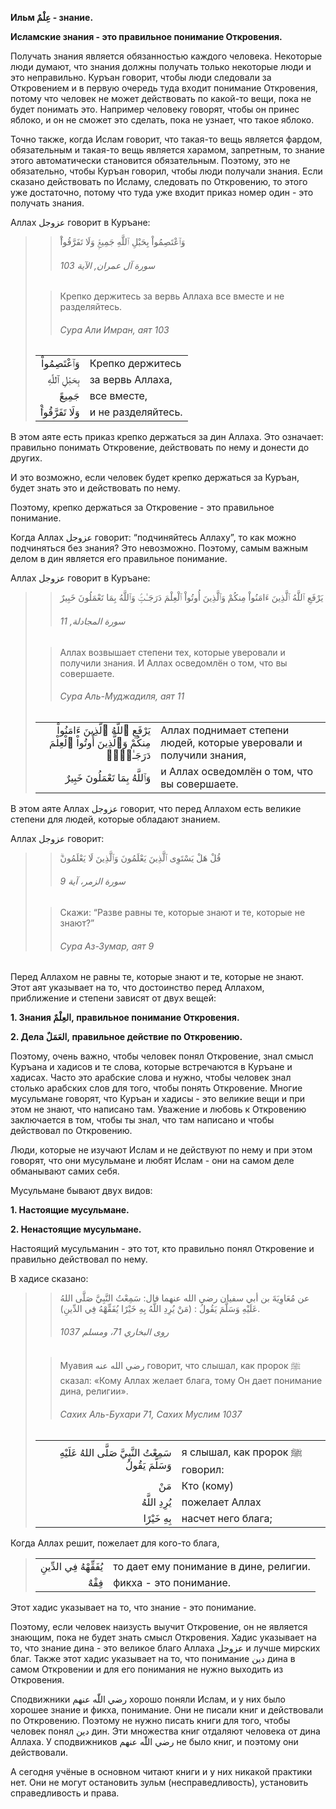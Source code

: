 **Ильм عِلْمٌ - знание.** 

**Исламские знания - это правильное понимание Откровения.**

Получать знания является обязанностью каждого человека. Некоторые люди
думают, что знания должны получать только некоторые люди и это
неправильно. Куръан говорит, чтобы люди следовали за Откровением и в
первую очередь туда входит понимание Откровения, потому что человек не
может действовать по какой-то вещи, пока не будет понимать это. Например
человеку говорят, чтобы он принес яблоко, и он не сможет это сделать,
пока не узнает, что такое яблоко. 

Точно также, когда Ислам говорит, что такая-то вещь является фардом,
обязательным и такая-то вещь является харамом, запретным, то знание
этого автоматически становится обязательным. Поэтому, это не
обязательно, чтобы Куръан говорил, чтобы люди получали знания. Если
сказано действовать по Исламу, следовать по Откровению, то этого уже
достаточно, потому что туда уже входит приказ номер один - это получать
знания. 

Аллах عزوجل говорит в Куръане:

>> وَٱعْتَصِمُواْ بِحَبْلِ ٱللَّهِ جَمِيعًۭ وَلَا تَفَرَّقُواْ‌ۚ
>>
>> ###### سورة آل عمران, الآية 103
>
>> Крепко держитесь за вервь Аллаха все вместе и не разделяйтесь.
>>
>> ###### Сура Али Имран, аят 103
>
> |                 |                   |
> | --------------: | :---------------- |
> | وَٱعْتَصِمُواْ | Крепко держитесь |
> | بِحَبْلِ ٱللَّهِ | за вервь Аллаха, |
> | جَمِيعً | все вместе, |
> | وَلَا تَفَرَّقُواْ‌ۚ | и не разделяйтесь. |

В этом аяте есть приказ крепко держаться за дин Аллаха. Это означает:
правильно понимать Откровение, действовать по нему и донести до других. 

И это возможно, если человек будет крепко держаться за Куръан, будет
знать это и действовать по нему.

Поэтому, крепко держаться за Откровение - это правильное понимание. 

Когда Аллах عزوجل говорит: “подчиняйтесь Аллаху”, то как можно
подчиняться без знания? Это невозможно. Поэтому, самым важным делом в
дин является его правильное понимание. 

Аллах عزوجل говорит в Куръане:

>> يَرْفَعِ ٱللَّهُ ٱلَّذِينَ ءَامَنُواْ مِنكُمْ وَٱلَّذِينَ أُوتُواْ ٱلْعِلْمَ دَرَجَـٰتٍۢ‌ وَٱللَّهُ بِمَا تَعْمَلُونَ خَبِيرٌ
>>
>> ###### سورة المجادلة, 11
>
>> Аллах возвышает степени тех, которые уверовали и получили знания. И Аллах осведомлён о том, что вы совершаете.
>>
>> ###### Сура Аль-Муджадиля, аят 11
>
> |                 |                   |
> | --------------: | :---------------- |
> | يَرْفَعِ ٱللَّهُ ٱلَّذِينَ ءَامَنُواْ مِنكُمْ وَٱلَّذِينَ أُوتُواْ ٱلْعِلْمَ دَرَجَـٰتٍۢ‌ۚ | Аллах поднимает степени людей, которые уверовали и получили знания, |
> | وَٱللَّهُ بِمَا تَعْمَلُونَ خَبِيرٌ | и Аллах осведомлён о том, что вы совершаете. |

В этом аяте Аллах عزوجل говорит, что перед Аллахом есть великие степени
для людей, которые обладают знанием.

Аллах عزوجل говорит:

>> قُلْ هَلْ يَسْتَوِى ٱلَّذِينَ يَعْلَمُونَ وَٱلَّذِينَ لَا يَعْلَمُونَ‌ۗ
>>
>> ###### سورة الزمر، آية 9
>
>> Скажи: “Разве равны те, которые знают и те, которые не знают?”
>>
>> ###### Сура Аз-Зумар, аят 9

Перед Аллахом не равны те, которые знают и те, которые не знают. Этот
аят указывает на то, что достоинство перед Аллахом, приближение
и степени зависят от двух вещей:

**1. Знания العِلْمٌ, правильное понимание Откровения.** 

**2. Дела العَمَلٌ, правильное действие по Откровению.** 

Поэтому, очень важно, чтобы человек понял Откровение, знал смысл Куръана
и хадисов и те слова, которые встречаются в Куръане и хадисах. Часто это
арабские слова и нужно, чтобы человек знал столько арабских слов для
того, чтобы понять Откровение. Многие мусульмане говорят, что Куръан и
хадисы - это великие вещи и при этом не знают, что написано там.
Уважение и любовь к Откровению заключается в том, чтобы ты знал, что там
написано и чтобы действовал по Откровению. 

Люди, которые не изучают Ислам и не действуют по нему и при этом
говорят, что они мусульмане и любят Ислам - они на самом деле обманывают
самих себя. 

Мусульмане бывают двух видов:

**1. Настоящие мусульмане.**

**2. Ненастоящие мусульмане.**

Настоящий мусульманин - это тот, кто правильно понял Откровение и
правильно действовал по нему. 

В хадисе сказано:

>> عن مُعَاوِيَةَ بن أبي سفيان رضي الله عنهما قال: سَمِعْتُ النَّبِيَّ صَلَّى اللهُ عَلَيْهِ وَسَلَّمَ يَقُولُ : (مَنْ يُرِدِ اللَّهُ بِهِ خَيْرًا يُفَقِّهْهُ فِي الدِّينِ).
>>
>> ###### روى البخاري 71، ومسلم 1037
>
>> Муавия رضي الله عنه говорит, что слышал, как пророк ﷺ сказал: «Кому Аллах желает блага, тому Он дает понимание дина, религии».
>>
>> ###### Сахих Аль-Бухари 71, Сахих Муслим 1037
>
> |                 |                   |
> | --------------: | :---------------- |
> | سَمِعْتُ النَّبِيَّ صَلَّى اللهُ عَلَيْهِ وَسَلَّمَ يَقُولُ | я слышал, как пророк ﷺ говорил: |
> | مَنْ | Кто (кому) |
> | يُرِدِ اللَّهُ | пожелает Аллах |
> | بِهِ خَيْرًا | насчет него блага; |

Когда Аллах решит, пожелает для кого-то блага, 

> |                 |                   |
> | --------------: | :---------------- |
> | يُفَقِّهْهُ فِي الدِّينِ | то дает ему понимание в дине, религии. |
> | فِقْهٌ | фикха - это понимание. |

Этот хадис указывает на то, что знание - это понимание.

Поэтому, если человек наизусть выучит Откровение, он не является
знающим, пока не будет знать смысл Откровения. Хадис указывает на то,
что знание дина - это великое благо Аллаха عزوجل и лучше мирских благ.
Также этот хадис указывает на то, что понимание دين дина в самом
Откровении и для его понимания не нужно выходить из Откровения.

Сподвижники رضي اللّٰه عنهم хорошо поняли Ислам, и у них было хорошее
знание и фикха, понимание. Они не писали книг и действовали по
Откровению. Поэтому не нужно писать книги для того, чтобы человек понял
دين дин. Эти множества книг отдаляют человека от дина Аллаха. У
сподвижников رضي اللّٰه عنهم не было книг, и поэтому они действовали.

А сегодня учёные в основном читают книги и у них никакой практики нет.
Они не могут остановить зульм (несправедливость), установить
справедливость и права.
